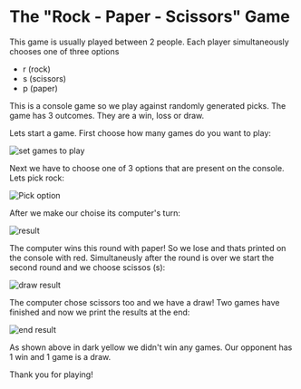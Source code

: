 # The "Rock - Paper - Scissors" Game

This game is usually played between 2 people. Each player simultaneously chooses one of three options 
- r (rock)
- s (scissors)
- p (paper)

This is a console game so we play against randomly generated picks.
The game has 3 outcomes. They are a win, loss or draw.

Lets start a game.
First choose how many games do you want to play:

![set games to play](https://user-images.githubusercontent.com/110678258/212735031-415fd5f4-ca52-4c5b-b63e-1ae8f62b3115.jpg)

Next we have to choose one of 3 options that are present on the console. Lets pick rock:

![Pick option](https://user-images.githubusercontent.com/110678258/212735844-faa7952c-10ca-44db-b562-b14cc679ef13.jpg)

After we make our choise its computer's turn:

![result](https://user-images.githubusercontent.com/110678258/212736179-2a51ce2a-8924-47f6-8784-ea6eebd4ae33.jpg)

The computer wins this round with paper! So we lose and thats printed on the console with red.
Simultaneusly after the round is over we start the second round and we choose scissos (s):

![draw result](https://user-images.githubusercontent.com/110678258/212736747-eae6b761-16be-419c-9f15-c07e523ef6b8.jpg)

The computer chose scissors too and we have a draw! Two games have finished and now we print the results
at the end:

![end result](https://user-images.githubusercontent.com/110678258/212737151-4431d16c-b764-48f7-a1ee-df811ae1c8ba.jpg)

As shown above in dark yellow we didn't win any games. Our opponent has 1 win and 1 game is a draw.

Thank you for playing!



 
